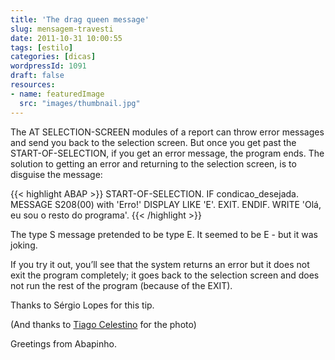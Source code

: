 ```yaml
---
title: 'The drag queen message'
slug: mensagem-travesti
date: 2011-10-31 10:00:55
tags: [estilo]
categories: [dicas]
wordpressId: 1091
draft: false
resources:
- name: featuredImage
  src: "images/thumbnail.jpg"
---
```

The AT SELECTION-SCREEN modules of a report can throw error messages and send you back to the selection screen. But once you get past the START-OF-SELECTION, if you get an error message, the program ends. The solution to getting an error and returning to the selection screen, is to disguise the message:


{{< highlight ABAP >}} 
START-OF-SELECTION.
  IF condicao_desejada. 
    MESSAGE S208(00) with 'Erro!' DISPLAY LIKE 'E'. 
    EXIT. 
  ENDIF. 
  WRITE 'Olá, eu sou o resto do programa'. 
{{< /highlight >}}

The type S message pretended to be type E. It seemed to be E - but it was joking.

If you try it out, you’ll see that the system returns an error but it does not exit the program completely; it goes back to the selection screen and does not run the rest of the program (because of the EXIT).

Thanks to Sérgio Lopes for this tip.

(And thanks to [Tiago Celestino][1] for the photo)

Greetings from Abapinho.

   [1]: http://www.flickr.com/photos/tcelestino/2858606793/in/photostream/
